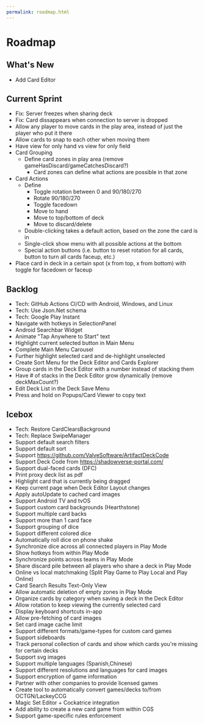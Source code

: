 ```yaml
---
permalink: roadmap.html
---
```


# Roadmap

## What's New
- Add Card Editor

## Current Sprint
- Fix: Server freezes when sharing deck
- Fix: Card dissappears when connection to server is dropped
- Allow any player to move cards in the play area, instead of just the player who put it there
- Allow cards to snap to each other when moving them
- Have view for only hand vs view for only field
- Card Grouping
  - Define card zones in play area (remove gameHasDiscard/gameCatchesDiscard?)
    - Card zones can define what actions are possible in that zone
- Card Actions
  - Define
    - Toggle rotation between 0 and 90/180/270
    - Rotate 90/180/270
    - Toggle facedown
    - Move to hand
    - Move to top/bottom of deck
    - Move to discard/delete
  - Double-clicking takes a default action, based on the zone the card is in
  - Single-click show menu with all possible actions at the bottom
  - Special action buttons (i.e. button to reset rotation for all cards, button to turn all cards faceup, etc.)
- Place card in deck in a certain spot (x from top, x from bottom) with toggle for facedown or faceup

## Backlog
- Tech: GitHub Actions CI/CD with Android, Windows, and Linux
- Tech: Use Json.Net schema
- Tech: Google Play Instant
- Navigate with hotkeys in SelectionPanel
- Android Searchbar Widget
- Animate "Tap Anywhere to Start" text
- Highlight current selected button in Main Menu
- Complete Main Menu Carousel
- Further highlight selected card and de-highlight unselected
- Create Sort Menu for the Deck Editor and Cards Explorer
- Group cards in the Deck Editor with a number instead of stacking them
- Have # of stacks in the Deck Editor grow dynamically (remove deckMaxCount?)
- Edit Deck List in the Deck Save Menu
- Press and hold on Popups/Card Viewer to copy text

## Icebox
- Tech: Restore CardClearsBackground
- Tech: Replace SwipeManager
- Support default search filters
- Support default sort
- Support https://github.com/ValveSoftware/ArtifactDeckCode
- Support Deck Code from https://shadowverse-portal.com/
- Support dual-faced cards (DFC)
- Print proxy deck list as pdf
- Highlight card that is currently being dragged
- Keep current page when Deck Editor Layout changes
- Apply autoUpdate to cached card images
- Support Android TV and tvOS
- Support custom card backgrounds (Hearthstone)
- Support multiple card backs
- Support more than 1 card face
- Support grouping of dice
- Support different colored dice
- Automatically roll dice on phone shake
- Synchronize dice across all connected players in Play Mode
- Show hotkeys from within Play Mode
- Synchronize points across teams in Play Mode
- Share discard pile between all players who share a deck in Play Mode
- Online vs local matchmaking (Split Play Game to Play Local and Play Online)
- Card Search Results Text-Only View
- Allow automatic deletion of empty zones in Play Mode
- Organize cards by category when saving a deck in the Deck Editor
- Allow rotation to keep viewing the currently selected card
- Display keyboard shortcuts in-app
- Allow pre-fetching of card images
- Set card image cache limit
- Support different formats/game-types for custom card games
- Support sideboards
- Track personal collection of cards and show which cards you're missing for certain decks
- Support svg images
- Support multiple languages (Spanish,Chinese)
- Support different resolutions and languages for card images
- Support encryption of game information
- Partner with other companies to provide licensed games
- Create tool to automatically convert games/decks to/from OCTGN/LackeyCCG
- Magic Set Editor + Cockatrice integration
- Add ability to create a new card game from within CGS
- Support game-specific rules enforcement

